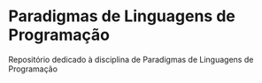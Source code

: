 # Paradigmas de Linguagens de Programação  
Repositório dedicado à disciplina de Paradigmas de Linguagens de Programação
